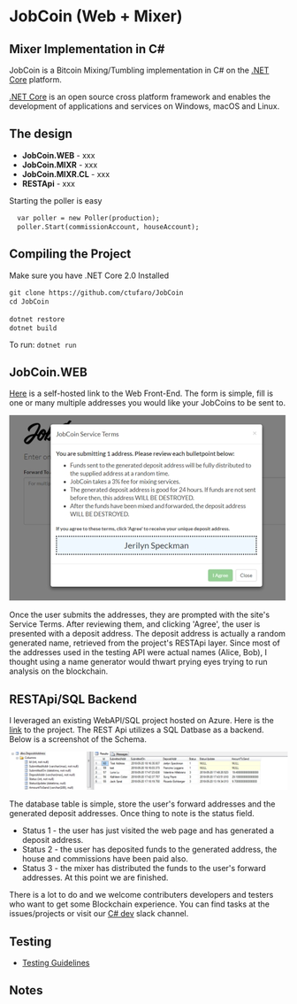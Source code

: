 JobCoin (Web + Mixer)
===============

Mixer Implementation in C#
----------------------------

JobCoin is a Bitcoin Mixing/Tumbling implementation in C# on the [.NET Core](https://dotnet.github.io/) platform.  

[.NET Core](https://dotnet.github.io/) is an open source cross platform framework and enables the development of applications and services on Windows, macOS and Linux.  


The design
----------
* **JobCoin.WEB** - xxx
* **JobCoin.MIXR**  - xxx
* **JobCoin.MIXR.CL** - xxx
* **RESTApi** - xxx

Starting the poller is easy
```
  var poller = new Poller(production);
  poller.Start(commissionAccount, houseAccount);
```

Compiling the Project
------------------

Make sure you have .NET Core 2.0 Installed

```
git clone https://github.com/ctufaro/JobCoin  
cd JobCoin

dotnet restore
dotnet build

```

To run: ``` dotnet run ```  

JobCoin.WEB
-----------
[Here](http://ugoforstatic.azurewebsites.net/jobcoin.html) is a self-hosted link to the Web Front-End. The form is simple, fill is one or many multiple addresses you would like your JobCoins to be sent to.

![alt text](https://raw.githubusercontent.com/ctufaro/jobcoin/master/JobCoin.WEB/images/screenshot.jpg)

Once the user submits the addresses, they are prompted with the site's Service Terms. After reviewing them, and clicking 'Agree', the user is presented with a deposit address. The deposit address is actually a random generated name, retrieved from the project's RESTApi layer. Since most of the addresses used in the testing API were actual names (Alice, Bob), I thought using a name generator would thwart prying eyes trying to run analysis on the blockchain. 

RESTApi/SQL Backend
-----------
I leveraged an existing WebAPI/SQL project hosted on Azure. Here is the [link](https://github.com/ctufaro/UGoForAPI) to the project. The REST Api utilizes a SQL Datbase as a backend. Below is a screenshot of the Schema.

![alt text](https://raw.githubusercontent.com/ctufaro/jobcoin/master/JobCoin.WEB/images/screenshot2.jpg)

The database table is simple, store the user's forward addresses and the generated deposit addresses. Once thing to note is the status field.

* Status 1 - the user has just visited the web page and has generated a deposit address.
* Status 2 - the user has deposited funds to the generated address, the house and commissions have been paid also.
* Status 3 - the mixer has distributed the funds to the user's forward addresses. At this point we are finished.

There is a lot to do and we welcome contributers developers and testers who want to get some Blockchain experience.
You can find tasks at the issues/projects or visit our [C# dev](https://stratisplatform.slack.com/messages/csharp_development/) slack channel.

Testing
-------
* [Testing Guidelines](Documentation/testing-guidelines.md)

Notes
-----------





